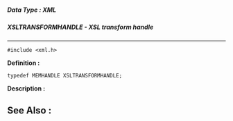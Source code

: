 ##### Data Type : XML
##### XSLTRANSFORMHANDLE - XSL transform handle
---
```
#include <xml.h>
```

**Definition :**
```
typedef MEMHANDLE XSLTRANSFORMHANDLE;
```

**Description :**




**See Also :**
---
